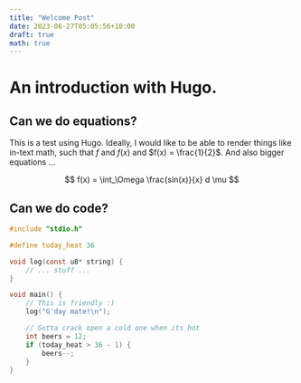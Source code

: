 ```yaml
---
title: "Welcome Post"
date: 2023-06-27T05:05:56+10:00
draft: true
math: true
---
```


# An introduction with Hugo.
## Can we do equations?

This is a test using Hugo. Ideally, I would like to be able to render things like in-text math, such that 
$f$ and $f(x)$ and $f(x) = \frac{1}{2}$.
And also bigger equations ...

$$
f(x) = \int_\Omega \frac{sin(x)}{x} d \mu
$$


## Can we do code?

```c
#include "stdio.h"

#define today_heat 36

void log(const u8* string) {
    // ... stuff ...
}

void main() {
    // This is friendly :)
    log("G'day mate!\n");

    // Gotta crack open a cold one when its hot
    int beers = 12;
    if (today_heat > 36 - 1) {
        beers--;
    }
}
```

